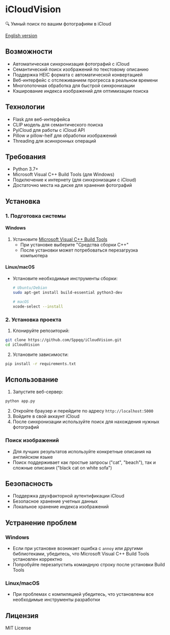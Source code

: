 # iCloudVision

🔍 Умный поиск по вашим фотографиям в iCloud

[English version](README.md)

## Возможности
- Автоматическая синхронизация фотографий с iCloud
- Семантический поиск изображений по текстовому описанию
- Поддержка HEIC формата с автоматической конвертацией
- Веб-интерфейс с отслеживанием прогресса в реальном времени
- Многопоточная обработка для быстрой синхронизации
- Кэширование индекса изображений для оптимизации поиска

## Технологии
- Flask для веб-интерфейса
- CLIP модель для семантического поиска
- PyiCloud для работы с iCloud API
- Pillow и pillow-heif для обработки изображений
- Threading для асинхронных операций

## Требования
- Python 3.7+
- Microsoft Visual C++ Build Tools (для Windows)
- Подключение к интернету (для синхронизации с iCloud)
- Достаточно места на диске для хранения фотографий

## Установка

### 1. Подготовка системы

#### Windows
1. Установите [Microsoft Visual C++ Build Tools](https://visualstudio.microsoft.com/visual-cpp-build-tools/)
   - При установке выберите "Средства сборки C++"
   - После установки может потребоваться перезагрузка компьютера

#### Linux/macOS
- Установите необходимые инструменты сборки:
  ```bash
  # Ubuntu/Debian
  sudo apt-get install build-essential python3-dev
  
  # macOS
  xcode-select --install
  ```

### 2. Установка проекта
1. Клонируйте репозиторий:
```bash
git clone https://github.com/Sppqq/iCloudVision.git
cd iCloudVision
```

2. Установите зависимости:
```bash
pip install -r requirements.txt
```

## Использование
1. Запустите веб-сервер:
```bash
python app.py
```

2. Откройте браузер и перейдите по адресу `http://localhost:5000`
3. Войдите в свой аккаунт iCloud
4. После синхронизации используйте поиск для нахождения нужных фотографий

### Поиск изображений
- Для лучших результатов используйте конкретные описания на английском языке
- Поиск поддерживает как простые запросы ("cat", "beach"), так и сложные описания ("black cat on white sofa")

## Безопасность
- Поддержка двухфакторной аутентификации iCloud
- Безопасное хранение учетных данных
- Локальное хранение индекса изображений

## Устранение проблем

### Windows
- Если при установке возникает ошибка с `annoy` или другими библиотеками, убедитесь, что Microsoft Visual C++ Build Tools установлен корректно
- Попробуйте перезапустить командную строку после установки Build Tools

### Linux/macOS
- При проблемах с компиляцией убедитесь, что установлены все необходимые инструменты разработки

## Лицензия
MIT License 